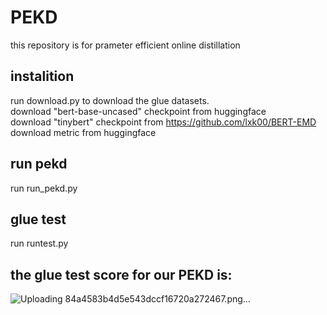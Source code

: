 # PEKD
this repository is for prameter efficient online distillation
## instalition
run download.py to download the glue datasets.<br>
download "bert-base-uncased" checkpoint from huggingface <br>
download "tinybert" checkpoint from https://github.com/lxk00/BERT-EMD <br>
download metric from huggingface
## run pekd
run run_pekd.py
## glue test
run runtest.py
## the glue test score for our PEKD is:
![Uploading 84a4583b4d5e543dccf16720a272467.png…]()
